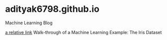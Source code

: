 # adityak6798.github.io
Machine Learning Blog

[a relative link](ml_walkthrough.ipynb) Walk-through of a Machine Learning Example: The Iris Dataset
